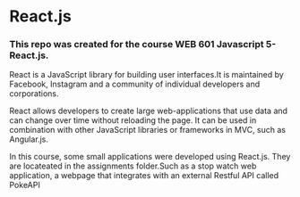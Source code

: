 # React.js
### This repo was created for the course WEB 601 Javascript 5-React.js.

React is a JavaScript library for building user interfaces.It is maintained by Facebook, Instagram and a community of individual developers and corporations.

React allows developers to create large web-applications that use data and can change over time without reloading the page. It can be used in combination with other JavaScript libraries or frameworks in MVC, such as Angular.js.

In this course, some small applications were developed using React.js. They are locateated in the assignments folder.Such as a stop watch web application, a webpage that integrates with an external Restful API called PokeAPI
